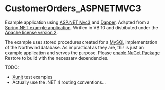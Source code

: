 CustomerOrders_ASPNETMVC3
=========================

Example application using [ASP.NET Mvc3][1] and [Dapper][2].  Adapted from a [Spring.NET example application][3].  Written in VB 10 and distributed under the [Apache license version 2][6].
    
The example uses stored procedures created for a [MySQL][5] implementation of the Northwind database.  As impractical as they are, this is just an example application and serves the purpose.   Please [enable NuGet Package Restore][7] to build with the necessary dependencies.

TODO:
* [Xunit][4] test examples
* Actually use the .NET 4 routing conventions...

[1]: http://nancyfx.org
[2]: http://code.google.com/p/dapper-dot-net
[3]: https://github.com/SpringSource/spring-net/tree/master/examples/Spring/Spring.Data.NHibernate.Northwind 
[4]: http://xunit.codeplex.com 
[5]: http://www.mysql.com
[6]: https://github.com/WillSams/CustomerOrders_ASPNETMVC3/blob/master/license.txt
[7]: http://docs.nuget.org/docs/workflows/using-nuget-without-committing-packages
